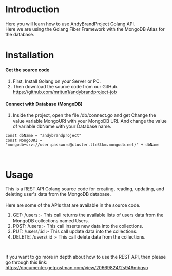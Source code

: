 # Introduction
Here you will learn how to use AndyBrandProject Golang API.
<br/>
Here we are using the Golang Fiber Framework with the MongoDB Atlas for the database.

# Installation
#### Get the source code
1. First, Install Golang on your Server or PC.
2. Then download the source code from our GitHub. https://github.com/mritun1/andybrandproject-job
#### Connect with Database (MongoDB)
1. Inside the project, open the file /db/connect.go and get Change the value variable MongoURI with your MongoDB URI. And change the value of variable dbName with your Database name.
```
const dbName = "andybrandproject"
const MongoURI = "mongodb+srv://user:password@cluster.tte3tkm.mongodb.net/" + dbName
```
<br/>

# Usage
This is a REST API Golang source code for creating, reading, updating, and deleting user's data from the MongoDB database.
<br/><br/>
Here are some of the APIs that are available in the source code.
<br/>
1. GET: /users :- This call returns the available lists of users data from the MongoDB collections named Users.
2. POST: /users :- This call inserts new data into the collections.
3. PUT: /users/:id :- This call update data into the collections.
4. DELETE: /users/:id :- This call delete data from the collections.
<br/>

If you want to go more in depth about how to use the REST API, then please go through this link: https://documenter.getpostman.com/view/20669824/2s946mbqso 
